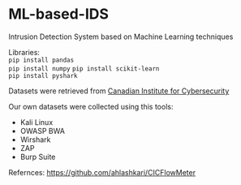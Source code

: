 # ML-based-IDS
Intrusion Detection System based on Machine Learning techniques  

Libraries:  
`pip install pandas`  
`pip install numpy` 
`pip install scikit-learn`  
`pip install pyshark`  

Datasets were retrieved from [Canadian Institute for Cybersecurity](https://www.unb.ca/cic/datasets/ids-2017.html)  

Our own datasets were collected using this tools:  
- Kali Linux  
- OWASP BWA  
- Wirshark  
- ZAP  
- Burp Suite  

Refernces: https://github.com/ahlashkari/CICFlowMeter

